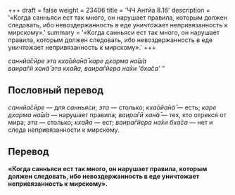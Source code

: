 +++
draft = false
weight = 23406
title = 'ЧЧ Антйа 8.16'
description = '«Когда санньяси ест так много, он нарушает правила, которым должен следовать, ибо невоздержанность в еде уничтожает непривязанность к мирскому».'
summary = '«Когда санньяси ест так много, он нарушает правила, которым должен следовать, ибо невоздержанность в еде уничтожает непривязанность к мирскому».'
+++

_саннйа̄сӣре эта кха̄ойа̄н̃а̄ каре дхарма на̄ш́а  
ваира̄гӣ хан̃а̄ эта кха̄йа, ваира̄гйера на̄хи ‘бха̄са’ ”_

## Пословный перевод

_саннйа̄сӣре_ — для _санньяси_; _эта_ — столько; _кха̄ойа̄н̃а̄_ — есть; _каре_ _дхарма_ _на̄ш́а_ — нарушает правила; _ваира̄гӣ_ _хан̃а̄_ — тех, кто отрекся от мира; _эта_ — столько; _кха̄йа_ — ест; _ваира̄гйера_ _на̄хи_ _бха̄са_ — нет и следа непривязанности к мирскому.

## Перевод

**«Когда санньяси ест так много, он нарушает правила, которым должен следовать, ибо невоздержанность в еде уничтожает непривязанность к мирскому».**
